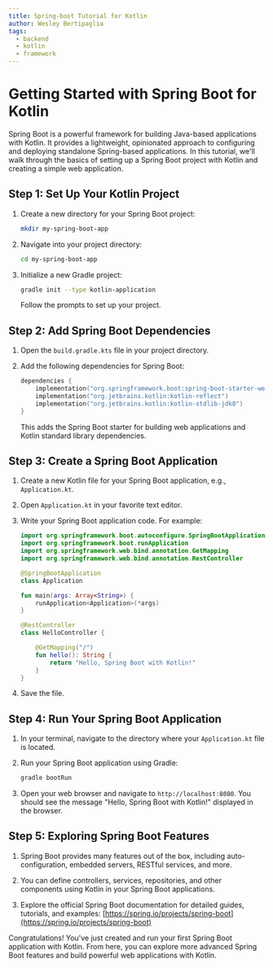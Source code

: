 ```yaml
---
title: Spring-boot Tutorial for Kotlin
author: Wesley Bertipaglia
tags:
  - backend
  - kotlin
  - framework
---
```

# Getting Started with Spring Boot for Kotlin

Spring Boot is a powerful framework for building Java-based applications with Kotlin. It provides a lightweight, opinionated approach to configuring and deploying standalone Spring-based applications. In this tutorial, we'll walk through the basics of setting up a Spring Boot project with Kotlin and creating a simple web application.

## Step 1: Set Up Your Kotlin Project

1. Create a new directory for your Spring Boot project:

    ```bash
    mkdir my-spring-boot-app
    ```

2. Navigate into your project directory:

    ```bash
    cd my-spring-boot-app
    ```

3. Initialize a new Gradle project:

    ```bash
    gradle init --type kotlin-application
    ```

   Follow the prompts to set up your project.

## Step 2: Add Spring Boot Dependencies

1. Open the `build.gradle.kts` file in your project directory.

2. Add the following dependencies for Spring Boot:

    ```kotlin
    dependencies {
        implementation("org.springframework.boot:spring-boot-starter-web")
        implementation("org.jetbrains.kotlin:kotlin-reflect")
        implementation("org.jetbrains.kotlin:kotlin-stdlib-jdk8")
    }
    ```

   This adds the Spring Boot starter for building web applications and Kotlin standard library dependencies.

## Step 3: Create a Spring Boot Application

1. Create a new Kotlin file for your Spring Boot application, e.g., `Application.kt`.

2. Open `Application.kt` in your favorite text editor.

3. Write your Spring Boot application code. For example:

    ```kotlin
    import org.springframework.boot.autoconfigure.SpringBootApplication
    import org.springframework.boot.runApplication
    import org.springframework.web.bind.annotation.GetMapping
    import org.springframework.web.bind.annotation.RestController

    @SpringBootApplication
    class Application

    fun main(args: Array<String>) {
        runApplication<Application>(*args)
    }

    @RestController
    class HelloController {

        @GetMapping("/")
        fun hello(): String {
            return "Hello, Spring Boot with Kotlin!"
        }
    }
    ```

4. Save the file.

## Step 4: Run Your Spring Boot Application

1. In your terminal, navigate to the directory where your `Application.kt` file is located.

2. Run your Spring Boot application using Gradle:

    ```bash
    gradle bootRun
    ```

3. Open your web browser and navigate to `http://localhost:8080`. You should see the message "Hello, Spring Boot with Kotlin!" displayed in the browser.

## Step 5: Exploring Spring Boot Features

1. Spring Boot provides many features out of the box, including auto-configuration, embedded servers, RESTful services, and more.

2. You can define controllers, services, repositories, and other components using Kotlin in your Spring Boot applications.

3. Explore the official Spring Boot documentation for detailed guides, tutorials, and examples: [https://spring.io/projects/spring-boot](https://spring.io/projects/spring-boot)

Congratulations! You've just created and run your first Spring Boot application with Kotlin. From here, you can explore more advanced Spring Boot features and build powerful web applications with Kotlin.
